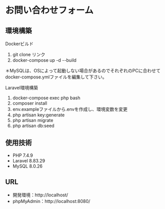 # お問い合わせフォーム
## 環境構築
Dockerビルド

1. git clone リンク
2. docker-compose up -d --build

＊MySQLは、OSによって起動しない場合があるのでそれぞれのPCに合わせてdocker-compose.ymlファイルを編集して下さい。

Laravel環境構築

1. docker-compose exec php bash
2. composer install
3. env.exampleファイルから.envを作成し、環境変数を変更
4. php artisan key:generate
5. php artisan migrate
6. php artisan db:seed

## 使用技術
- PHP 7.4.9
- Laravel 8.83.29
- MySQL 8.0.26

## URL
- 開発環境：http://localhost/
- phpMyAdmin：http://localhost:8080/